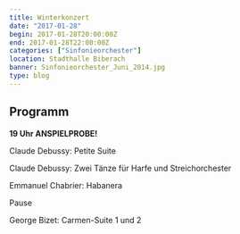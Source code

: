 ```yaml
---
title: Winterkonzert
date: "2017-01-28"
begin: 2017-01-28T20:00:00Z
end: 2017-01-28T22:00:00Z
categories: ["Sinfonieorchester"]
location: Stadthalle Biberach
banner: Sinfonieorchester_Juni_2014.jpg
type: blog
---
```

## Programm

<p><strong>19 Uhr ANSPIELPROBE!</strong></p>

<p>Claude Debussy: Petite Suite</p>

<p>Claude Debussy: Zwei T&auml;nze f&uuml;r Harfe und Streichorchester</p>

<p>Emmanuel Chabrier: Habanera</p>

<p>Pause</p>

<p>George Bizet: Carmen-Suite 1 und 2</p>

